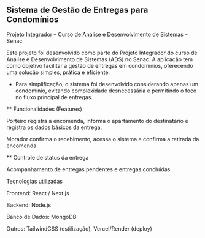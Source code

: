 ## Sistema de Gestão de Entregas para Condomínios

Projeto Integrador – Curso de Análise e Desenvolvimento de Sistemas – Senac

Este projeto foi desenvolvido como parte do Projeto Integrador do curso de Análise e Desenvolvimento de Sistemas (ADS) no Senac.
A aplicação tem como objetivo facilitar a gestão de entregas em condomínios, oferecendo uma solução simples, prática e eficiente.

 - Para simplificação, o sistema foi desenvolvido considerando apenas um condomínio, evitando complexidade desnecessária e permitindo o foco no fluxo principal de entregas.

** Funcionalidades (Features)

 Porteiro registra a encomenda, informa o apartamento do destinatário e registra os dados básicos da entrega.

Morador confirma o recebimento, acessa o sistema e confirma a retirada da encomenda.

** Controle de status da entrega

Acompanhamento de entregas pendentes e entregas concluídas.

 Tecnologias utilizadas

Frontend: React / Next.js

Backend: Node.js

Banco de Dados: MongoDB

Outros: TailwindCSS (estilização), Vercel/Render (deploy)

